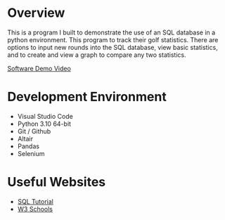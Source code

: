 # Overview

This is a program I built to demonstrate the use of an SQL database in a python environment. This program to track their golf statistics. There are options to input new rounds into the SQL database, view basic statistics, and to create and view a graph to compare any two statistics.

[Software Demo Video](https://youtu.be/CufJi8KNSR0)

# Development Environment

* Visual Studio Code
* Python 3.10 64-bit
* Git / Github
* Altair
* Pandas
* Selenium

# Useful Websites

* [SQL Tutorial](https://www.sqltutorial.org/sql-cheat-sheet/)
* [W3 Schools](https://www.w3schools.com/sql/)

